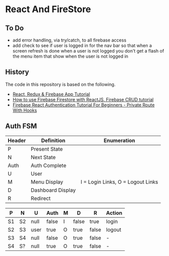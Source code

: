 # React And FireStore

## To Do

- add error handling, via try/catch, to all firebase access
- add check to see if user is logged in for the nav bar so that
  when a screen refresh is done when a user is not logged you don't
  get a flash of the menu item that show when the user is not logged in

## History

The code in this repository is based on the following.

- [React, Redux & Firebase App Tutorial](https://www.youtube.com/watch?v=h9enkZBFCyA&list=PL4cUxeGkcC9iWstfXntcj8f-dFZ4UtlN3&index=2)
- [How to use Firebase Firestore with ReactJS. Firebase CRUD tutorial](https://www.youtube.com/watch?v=yyo_TcZCrS4&feature=youtu.be)
- [Firebase React Authentication Tutorial For Beginners - Private Route With Hooks](https://www.youtube.com/watch?v=unr4s3jd9qA)

## Auth FSM

| Header | Definition        | Enumeration                       |
| ------ | ----------------- | --------------------------------- |
| P      | Present State     |
| N      | Next State        |
| Auth   | Auth Complete     |
| U      | User              |
| M      | Menu Display      | I = Login Links, O = Logout Links |
| D      | Dashboard Display |
| R      | Redirect          |

| P   | N   | U    | Auth  | M   | D     | R     | Action |
| --- | --- | ---- | ----- | --- | ----- | ----- | ------ |
| S1  | S2  | null | false | I   | false | true  | login  |
| S2  | S3  | user | true  | O   | true  | false | logout |
| S3  | S4  | null | false | O   | true  | false | -      |
| S4  | S?  | null | true  | O   | true  | false | -      |
